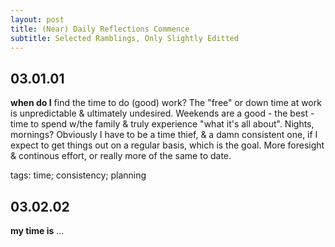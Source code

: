 ```yaml
---
layout: post
title: (Near) Daily Reflections Commence
subtitle: Selected Ramblings, Only Slightly Editted
---
```


## 03.01.01

**when do I** find the time to do (good) work? The "free" or down time at work is unpredictable & ultimately undesired. Weekends are a good - the best - time to spend w/the family & truly experience "what it's all about". Nights, mornings? Obviously I have to be a time thief, & a damn consistent one, if I expect to get things out on a regular basis, which is the goal. More foresight & continous effort, or really more of the same to date.

tags: time; consistency; planning

## 03.02.02

**my time is** ...
